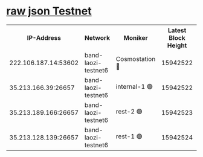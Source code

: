 
[raw json Testnet](https://rpc-check.bandt.stavr.tech/bandt/rpcbandt_result.json)
=

<table><tr><th>IP-Address</th><th>Network</th><th>Moniker</th><th>Latest Block Height</th><th>Earliest Block Height</th><th>Catching Up</th><th>Tx Index</th><th>Voting Power</th><th>Scan Time</th></tr><tr><td>222.106.187.14:53602</td><td>band-laozi-testnet6</td><td>Cosmostation 🔴</td><td>15942522</td><td>15423001</td><td>False</td><td>on</td><td>2203623</td><td>2024-02-17T12:23:50.281606156UTC</td></tr><tr><td>35.213.166.39:26657</td><td>band-laozi-testnet6</td><td>internal-1 🟢</td><td>15942522</td><td>15842522</td><td>False</td><td>on</td><td>0</td><td>2024-02-17T12:23:51.165801328UTC</td></tr><tr><td>35.213.189.166:26657</td><td>band-laozi-testnet6</td><td>rest-2 🟢</td><td>15942523</td><td>15842523</td><td>False</td><td>on</td><td>0</td><td>2024-02-17T12:23:52.064801736UTC</td></tr><tr><td>35.213.128.139:26657</td><td>band-laozi-testnet6</td><td>rest-1 🟢</td><td>15942524</td><td>15842524</td><td>False</td><td>on</td><td>0</td><td>2024-02-17T12:23:55.052410557UTC</td></tr></table>
